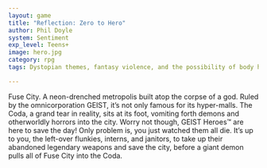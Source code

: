 ```yaml
---
layout: game
title: "Reflection: Zero to Hero"
author: Phil Doyle
system: Sentiment  
exp_level: Teens+
image: hero.jpg
category: rpg
tags: Dystopian themes, fantasy violence, and the possibility of body horror and mind control

---
```


Fuse City. A neon-drenched metropolis built atop the corpse of a god. Ruled by the omnicorporation GEIST, it’s not only famous for its hyper-malls. The Coda, a grand tear in reality, sits at its foot, vomiting forth demons and otherworldly horrors into the city. Worry not though, GEIST Heroes™ are here to save the day\! Only problem is, you just watched them all die. It’s up to you, the left-over flunkies, interns, and janitors, to take up their abandoned legendary weapons and save the city, before a giant demon pulls all of Fuse City into the Coda.